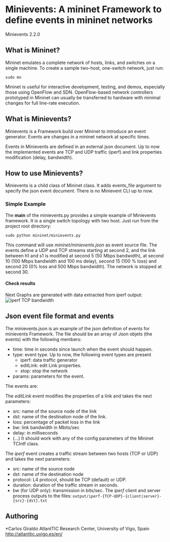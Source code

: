Minievents: A mininet Framework to define events in mininet networks
========================================================

Minievents 2.2.0

## What is Mininet?

Mininet emulates a complete network of hosts, links, and switches
on a single machine.  To create a sample two-host, one-switch network,
just run:

  `sudo mn`

Mininet is useful for interactive development, testing, and demos,
especially those using OpenFlow and SDN.  OpenFlow-based network
controllers prototyped in Mininet can usually be transferred to
hardware with minimal changes for full line-rate execution.

## What is Minievents?

Minievents is a Framework build over Mininet to introduce an event generator.
Events are changes in a mininet network at specific times. 

Events in Minievents are defined in an external json document.
Up to now the implemented events are TCP and UDP traffic (iperf) and link 
properties modification (delay, bandwidth).

## How to use Minievents?
Minievents is a child class of Mininet class. It adds events_file argument
to specify the json event document. There is no Minievent CLI up to now.

### Simple Example

The __main__ of the minievents.py provides a simple example of Minievents framework.
It is a single switch topology with two host.
Just run from the project root directory:

  `sudo python mininet/minievents.py`

This command will use *mininet/minievents.json* as event source file.
The events define a UDP and TCP streams starting at second 2, and the link between h1 and s1
is modified at second 5 (50 Mbps bandwidth), at second 10 (100 Mbps bandwidth and 100 ms delay), 
second 15 (100 % loss) and second 20 (0% loss and 500 Mbps bandwidth). The network is stopped at
second 30.
 
#### Check results
Next Graphs are generated with data extracted from iperf output:
![iperf TCP bandwidth](https://raw.githubusercontent.com/cgiraldo/minievents/master/output/tcp-bw.png)

## Json event file format and events
The minievents.json is an example of the json definition of events for minievents 
Framework. The file should be an array of Json objets (the events) with the following members:

* time: time in seconds since launch when the event should happen.
* type: event type. Up to now, the following event types are present
  * iperf: data traffic generator
  * editLink: edit Link properties.
  * stop: stop the network
* params: parameters for the event.

The events are:

The *editLink* event modifies the properties of a link and takes the next parameters:
* src: name of the source node of the link
* dst: name of the destination node of the link.
* loss: percentage of packet loss in the link
* bw: link bandwidth in Mbits/sec
* delay: in milliseconds
* (...) It should work with any of the config parameters of the Mininet TCIntf class.

The *iperf* event  creates a traffic stream between two hosts (TCP or UDP) and takes the next parameters:
* src: name of the source node
* dst: name of the destination node
* protocol: L4 protocol, should be TCP (default) or UDP.
* duration: duration of the traffic stream in seconds.
* bw (for UDP only): transmission in bits/sec.
The *iperf* client and server process outputs to the files:
`output/iperf-{TCP-UDP}-{client|server}-{src}-{dst}.txt`

## Authoring

*Carlos Giraldo
AtlantTIC Research Center, University of Vigo, Spain
http://atlanttic.uvigo.es/en/

